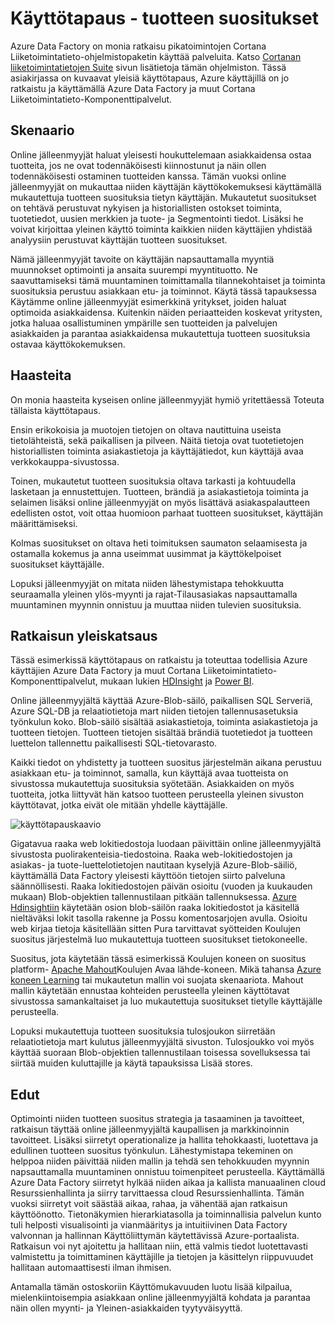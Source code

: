 <properties 
    pageTitle="Tietoja Factory Käyttötapaus - tuotteen suositukset" 
    description="Lisätietoja toteutettu käyttämällä Azure Data Factory yhdessä muiden palveluiden käyttötapaus." 
    services="data-factory" 
    documentationCenter="" 
    authors="sharonlo101" 
    manager="jhubbard" 
    editor="monicar"/>

<tags 
    ms.service="data-factory" 
    ms.workload="data-services" 
    ms.tgt_pltfrm="na" 
    ms.devlang="na" 
    ms.topic="article" 
    ms.date="09/01/2016" 
    ms.author="shlo"/>

# <a name="use-case---product-recommendations"></a>Käyttötapaus - tuotteen suositukset 

Azure Data Factory on monia ratkaisu pikatoimintojen Cortana Liiketoimintatieto-ohjelmistopaketin käyttää palveluita.  Katso [Cortanan liiketoimintatietojen Suite](http://www.microsoft.com/cortanaanalytics) sivun lisätietoja tämän ohjelmiston. Tässä asiakirjassa on kuvaavat yleisiä käyttötapaus, Azure käyttäjillä on jo ratkaistu ja käyttämällä Azure Data Factory ja muut Cortana Liiketoimintatieto-Komponenttipalvelut.

## <a name="scenario"></a>Skenaario

Online jälleenmyyjät haluat yleisesti houkuttelemaan asiakkaidensa ostaa tuotteita, jos ne ovat todennäköisesti kiinnostunut ja näin ollen todennäköisesti ostaminen tuotteiden kanssa. Tämän vuoksi online jälleenmyyjät on mukauttaa niiden käyttäjän käyttökokemuksesi käyttämällä mukautettuja tuotteen suosituksia tietyn käyttäjän. Mukautetut suositukset on tehtävä perustuvat nykyisen ja historiallisten ostokset toiminta, tuotetiedot, uusien merkkien ja tuote- ja Segmentointi tiedot.  Lisäksi he voivat kirjoittaa yleinen käyttö toiminta kaikkien niiden käyttäjien yhdistää analyysiin perustuvat käyttäjän tuotteen suositukset.

Nämä jälleenmyyjät tavoite on käyttäjän napsauttamalla myyntiä muunnokset optimointi ja ansaita suurempi myyntituotto.  Ne saavuttamiseksi tämä muuntaminen toimittamalla tilannekohtaiset ja toiminta suosituksia perustuu asiakkaan etu- ja toiminnot. Käytä tässä tapauksessa Käytämme online jälleenmyyjät esimerkkinä yritykset, joiden haluat optimoida asiakkaidensa. Kuitenkin näiden periaatteiden koskevat yritysten, jotka haluaa osallistuminen ympärille sen tuotteiden ja palvelujen asiakkaiden ja parantaa asiakkaidensa mukautettuja tuotteen suosituksia ostavaa käyttökokemuksen.

## <a name="challenges"></a>Haasteita

On monia haasteita kyseisen online jälleenmyyjät hymiö yritettäessä Toteuta tällaista käyttötapaus. 

Ensin erikokoisia ja muotojen tietojen on oltava nautittuina useista tietolähteistä, sekä paikallisen ja pilveen. Näitä tietoja ovat tuotetietojen historiallisten toiminta asiakastietoja ja käyttäjätiedot, kun käyttäjä avaa verkkokauppa-sivustossa. 

Toinen, mukautetut tuotteen suosituksia oltava tarkasti ja kohtuudella lasketaan ja ennustettujen. Tuotteen, brändiä ja asiakastietoja toiminta ja selaimen lisäksi online jälleenmyyjät on myös lisättävä asiakaspalautteen edellisten ostot, voit ottaa huomioon parhaat tuotteen suositukset, käyttäjän määrittämiseksi. 

Kolmas suositukset on oltava heti toimituksen saumaton selaamisesta ja ostamalla kokemus ja anna useimmat uusimmat ja käyttökelpoiset suositukset käyttäjälle. 

Lopuksi jälleenmyyjät on mitata niiden lähestymistapa tehokkuutta seuraamalla yleinen ylös-myynti ja rajat-Tilausasiakas napsauttamalla muuntaminen myynnin onnistuu ja muuttaa niiden tulevien suosituksia.

## <a name="solution-overview"></a>Ratkaisun yleiskatsaus

Tässä esimerkissä käyttötapaus on ratkaistu ja toteuttaa todellisia Azure käyttäjien Azure Data Factory ja muut Cortana Liiketoimintatieto-Komponenttipalvelut, mukaan lukien [HDInsight](https://azure.microsoft.com/services/hdinsight/) ja [Power BI](https://powerbi.microsoft.com/).

Online jälleenmyyjältä käyttää Azure-Blob-säilö, paikallisen SQL Serveriä, Azure SQL-DB ja relaatiotietoja mart niiden tietojen tallennusasetuksia työnkulun koko.  Blob-säilö sisältää asiakastietoja, toiminta asiakastietoja ja tuotteen tietojen. Tuotteen tietojen sisältää brändiä tuotetiedot ja tuotteen luettelon tallennettu paikallisesti SQL-tietovarasto. 

Kaikki tiedot on yhdistetty ja tuotteen suositus järjestelmän aikana perustuu asiakkaan etu- ja toiminnot, samalla, kun käyttäjä avaa tuotteista on sivustossa mukautettuja suosituksia syötetään. Asiakkaiden on myös tuotteita, jotka liittyvät hän katsoo tuotteen perusteella yleinen sivuston käyttötavat, jotka eivät ole mitään yhdelle käyttäjälle.

![käyttötapauskaavio](./media/data-factory-product-reco-usecase/diagram-1.png)

Gigatavua raaka web lokitiedostoja luodaan päivittäin online jälleenmyyjältä sivustosta puolirakenteisia-tiedostoina. Raaka web-lokitiedostojen ja asiakas- ja tuote-luettelotietojen nautitaan kyselyjä Azure-Blob-säiliö, käyttämällä Data Factory yleisesti käyttöön tietojen siirto palveluna säännöllisesti. Raaka lokitiedostojen päivän osioitu (vuoden ja kuukauden mukaan) Blob-objektien tallennustilaan pitkään tallennuksessa.  [Azure Hdinsightiin](https://azure.microsoft.com/services/hdinsight/) käytetään osion blob-säilön raaka lokitiedostot ja käsitellä nieltäväksi lokit tasolla rakenne ja Possu komentosarjojen avulla. Osioitu web kirjaa tietoja käsitellään sitten Pura tarvittavat syötteiden Koulujen suositus järjestelmä luo mukautettuja tuotteen suositukset tietokoneelle.

Suositus, jota käytetään tässä esimerkissä Koulujen koneen on suositus platform- [Apache Mahout](http://mahout.apache.org/)Koulujen Avaa lähde-koneen.  Mikä tahansa [Azure koneen Learning](https://azure.microsoft.com/services/machine-learning/) tai mukautetun mallin voi suojata skenaariota.  Mahout mallin käytetään ennustaa kohteiden perusteella yleinen käyttötavat sivustossa samankaltaiset ja luo mukautettuja suositukset tietylle käyttäjälle perusteella.

Lopuksi mukautettuja tuotteen suosituksia tulosjoukon siirretään relaatiotietoja mart kulutus jälleenmyyjältä sivuston.  Tulosjoukko voi myös käyttää suoraan Blob-objektien tallennustilaan toisessa sovelluksessa tai siirtää muiden kuluttajille ja käytä tapauksissa Lisää stores.

## <a name="benefits"></a>Edut

Optimointi niiden tuotteen suositus strategia ja tasaaminen ja tavoitteet, ratkaisun täyttää online jälleenmyyjältä kaupallisen ja markkinoinnin tavoitteet. Lisäksi siirretyt operationalize ja hallita tehokkaasti, luotettava ja edullinen tuotteen suositus työnkulun. Lähestymistapa tekeminen on helppoa niiden päivittää niiden mallin ja tehdä sen tehokkuuden myynnin napsauttamalla muuntaminen onnistuu toimenpiteet perusteella. Käyttämällä Azure Data Factory siirretyt hylkää niiden aikaa ja kallista manuaalinen cloud Resurssienhallinta ja siirry tarvittaessa cloud Resurssienhallinta. Tämän vuoksi siirretyt voit säästää aikaa, rahaa, ja vähentää ajan ratkaisun käyttöönotto. Tietonäkymien hierarkiatasolla ja toiminnallisia palvelun kunto tuli helposti visualisointi ja vianmääritys ja intuitiivinen Data Factory valvonnan ja hallinnan Käyttöliittymän käytettävissä Azure-portaalista. Ratkaisun voi nyt ajoitettu ja hallitaan niin, että valmis tiedot luotettavasti valmistettu ja toimittaminen käyttäjille ja tietojen ja käsittelyn riippuvuudet hallitaan automaattisesti ilman ihmisen.

Antamalla tämän ostoskoriin Käyttömukavuuden luotu lisää kilpailua, mielenkiintoisempia asiakkaan online jälleenmyyjältä kohdata ja parantaa näin ollen myynti- ja Yleinen-asiakkaiden tyytyväisyyttä.



  